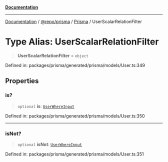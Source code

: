 [**Documentation**](../../../../../README.md)

***

[Documentation](../../../../../README.md) / [@repo/prisma](../../../README.md) / [Prisma](../README.md) / UserScalarRelationFilter

# Type Alias: UserScalarRelationFilter

> **UserScalarRelationFilter** = `object`

Defined in: packages/prisma/generated/prisma/models/User.ts:349

## Properties

### is?

> `optional` **is**: [`UserWhereInput`](UserWhereInput.md)

Defined in: packages/prisma/generated/prisma/models/User.ts:350

***

### isNot?

> `optional` **isNot**: [`UserWhereInput`](UserWhereInput.md)

Defined in: packages/prisma/generated/prisma/models/User.ts:351
